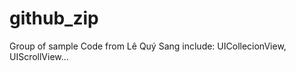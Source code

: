 github_zip
==========
Group of sample Code from Lê Quý Sang include: UICollecionView, UIScrollView...
